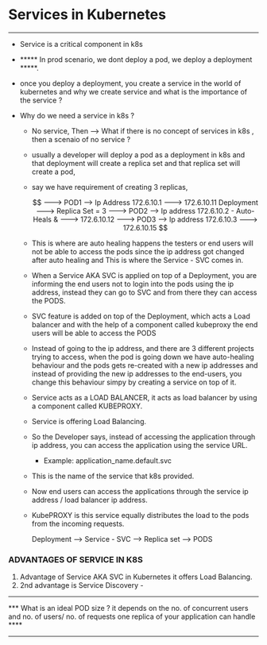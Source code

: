 # Services in Kubernetes 
___________________________________________________________________________________________________

- Service is a critical component in k8s
- ***** In prod scenario, we dont deploy a pod, we deploy a deployment  *****.
- once you deploy a deployment, you create a service in the world of kubernetes and why we create service and what is the importance of the service ? 

- Why do we need a service in k8s ? 
    - No service, Then --> What if there is no concept of services in k8s , then a scenaio of no service ?
    - usually a developer will deploy a pod as a deployment in k8s and that deployment will create a replica set and that replica set will create a pod, 
    - say we have requirement of creating 3 replicas, 

        
        $$
                                        ---> POD1 --> Ip Address 172.6.10.1                 ---> 172.6.10.11
        Deployment ---> Replica Set = 3 ---> POD2 --> Ip address 172.6.10.2 - Auto-Heals &  ---> 172.6.10.12   
                                        ---> POD3 --> Ip address 172.6.10.3                 ---> 172.6.10.15
        $$

    - This is where are auto healing happens the testers or end users will not be able to access the pods since the ip address got changed after auto healing and This is where the Service - SVC comes in.
    - When a Service AKA SVC is applied on top of a Deployment, you are informing the end users not to login into the pods using the ip address, instead they can go to SVC and from there they can access the PODS.       
    - SVC feature is added on top of the Deployment, which acts a Load balancer and with the help of a component called kubeproxy the end users will be able to access the PODS
    - Instead of going to the ip address, and there are 3 different projects trying to access, when the pod is going down we have auto-healing behaviour and the pods gets re-created with a new ip addresses and instead of providing the new ip addresses to the end-users, you change this behaviour simpy by creating a service on top of it.
    - Service acts as a LOAD BALANCER, it acts as load balancer by using a component called KUBEPROXY.
    - Service is offering Load Balancing. 
    - So the Developer says, instead of accessing the application through ip address, you can access the application using the service URL.
        - Example: application_name.default.svc 
    - This is the name of the service that k8s provided.
    - Now end users can access the applications through the service ip address / load balancer ip address. 
    - KubePROXY is this service equally distributes the load to the pods from the incoming requests. 

        Deployment --> Service - SVC --> Replica set --> PODS

### ADVANTAGES OF SERVICE IN K8S

1. Advantage of Service AKA SVC in Kubernetes it offers Load Balancing.
2. 2nd advantage is Service Discovery - 

________________________________________________________________________________

*** What is an ideal POD size ? it depends on the no. of concurrent users and no. of users/ no. of requests one replica of your application can handle ****

__________________________________________________________________________________
